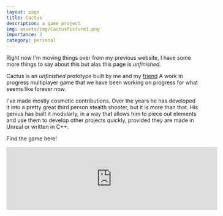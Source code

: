 ```yaml
---
layout: page
title: Cactus 
description: a game project
img: assets/img/CactusPicture1.png
importance: 3
category: personal
---
```

Right now I'm moving things over from my previous website, I have some more things to say about this but alas this page is *unfinished.*

Cactus is an *unfinished* prototype built by me and my [friend](https://epicgameguy.itch.io/ "Link to his itch.io,Cool dude, great mentor. Great programmer!")
A work in progress multiplayer game that we have been working on progress for what seems like forever now.

I've made mostly cosmetic contributions. Over the years he has developed it into a pretty great third person stealth shooter, but it is  more than that. His genius has built it modularly, in a way that allows him to piece out elements and use them to develop other projects quickly, provided they are made in Unreal or written in C++.

Find the game here!

<iframe src="https://itch.io/embed/454719?border_width=0&bg_color=444444&fg_color=ffffff&link_color=ffffff&border_color=5b5b5b" width="550" height="165" frameborder="0"><a href="https://epicgameguy.itch.io/cactus">Cactus (Prototype) by EPICGameGuy, HAID</a></iframe>
